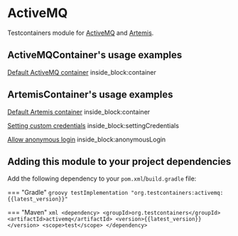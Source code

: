 # ActiveMQ

Testcontainers module for [ActiveMQ](https://hub.docker.com/r/apache/activemq-classic) and
[Artemis](https://hub.docker.com/r/apache/activemq-artemis).

## ActiveMQContainer's usage examples

<!--codeinclude-->
[Default ActiveMQ container](../../modules/activemq/src/test/java/org/testcontainers/activemq/ActiveMQContainerTest.java) inside_block:container
<!--/codeinclude-->

## ArtemisContainer's usage examples

<!--codeinclude-->
[Default Artemis container](../../modules/activemq/src/test/java/org/testcontainers/activemq/ArtemisContainerTest.java) inside_block:container
<!--/codeinclude-->

<!--codeinclude-->
[Setting custom credentials](../../modules/activemq/src/test/java/org/testcontainers/activemq/ArtemisContainerTest.java) inside_block:settingCredentials
<!--/codeinclude-->

<!--codeinclude-->
[Allow anonymous login](../../modules/activemq/src/test/java/org/testcontainers/activemq/ArtemisContainerTest.java) inside_block:anonymousLogin
<!--/codeinclude-->

## Adding this module to your project dependencies

Add the following dependency to your `pom.xml`/`build.gradle` file:

=== "Gradle"
    ```groovy
    testImplementation "org.testcontainers:activemq:{{latest_version}}"
    ```

=== "Maven"
    ```xml
    <dependency>
        <groupId>org.testcontainers</groupId>
        <artifactId>activemq</artifactId>
        <version>{{latest_version}}</version>
        <scope>test</scope>
    </dependency>
    ```
